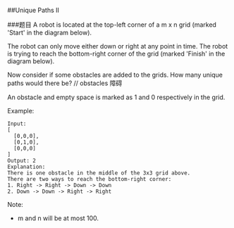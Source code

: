 ##Unique Paths II

###题目
A robot is located at the top-left corner of a m x n grid (marked 'Start' in the diagram below).

The robot can only move either down or right at any point in time. The robot is trying to reach the bottom-right corner of the grid 
(marked 'Finish' in the diagram below).

Now consider if some obstacles are added to the grids. How many unique paths would there be?
// obstacles 障碍

An obstacle and empty space is marked as 1 and 0 respectively in the grid.

Example:
```
Input:
[
  [0,0,0],
  [0,1,0],
  [0,0,0]
]
Output: 2
Explanation:
There is one obstacle in the middle of the 3x3 grid above.
There are two ways to reach the bottom-right corner:
1. Right -> Right -> Down -> Down
2. Down -> Down -> Right -> Right
```

Note: 
* m and n will be at most 100.
